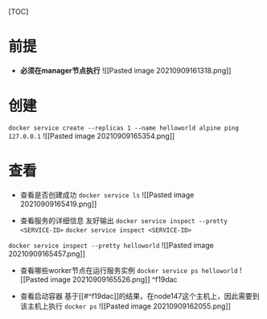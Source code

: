 [TOC]

# 前提
* **必须在manager节点执行**
![[Pasted image 20210909161318.png]]

# 创建
`docker service create --replicas 1 --name helloworld alpine ping 127.0.0.1`
![[Pasted image 20210909165354.png]]

# 查看
* 查看是否创建成功
`docker service ls`
![[Pasted image 20210909165419.png]]

* 查看服务的详细信息
友好输出
`docker service inspect --pretty <SERVICE-ID>`
`docker service inspect <SERVICE-ID>`

`docker service inspect --pretty helloworld`
![[Pasted image 20210909165457.png]]

* 查看哪些worker节点在运行服务实例
`docker service ps helloworld`
![[Pasted image 20210909165526.png]]
 ^f19dac
 
* 查看启动容器
基于[[#^f19dac]]的结果，在node147这个主机上，因此需要到该主机上执行
`docker ps`
![[Pasted image 20210909162055.png]]